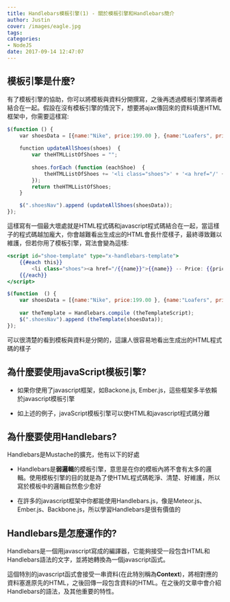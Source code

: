 ```yaml
---
title: Handlebars模板引擎(1) - 關於模板引擎和Handlebars簡介
author: Justin
cover: /images/eagle.jpg
tags:
categories: 
- NodeJS
date: 2017-09-14 12:47:07
---
```

## 模板引擎是什麼?

有了模板引擎的協助，你可以將模板與資料分開撰寫，之後再透過模板引擎將兩者結合在一起。假設在沒有模板引擎的情況下，想要將ajax傳回來的資料填進HTML框架中，你需要這樣寫:

```javascript
$(function () {
    ​var shoesData = [{name:"Nike", price:199.00 }, {name:"Loafers", price:59.00 }, {name:"Wing Tip", price:259.00 }];
	​
    ​function updateAllShoes(shoes)  {
        var theHTMLListOfShoes = "";
	​
        shoes.forEach (function (eachShoe)  {
            theHTMLListOfShoes += '<li class="shoes">' + '<a href="/' + eachShoe.name.toLowerCase() + '">' + eachShoe.name + ' -- Price: ' + eachShoe.price + '</a></li>';
        });
        return theHTMLListOfShoes;
    }

    $(".shoesNav").append (updateAllShoes(shoesData));
});
```

這樣寫有一個最大壞處就是HTML程式碼和javascript程式碼結合在一起，當這樣子的程式碼越加龐大，你會越難看出生成出的HTML會長什麼樣子，最終導致難以維護，但若你用了模板引擎，寫法會變為這樣:

```handlebars
<script id="shoe-template" type="x-handlebars-template">​
    {{#each this}}
        <li class="shoes"><a href="/{{name}}">{{name}} -- Price: {{price}} </a></li>​
    {{/each}}
</script>
```

```javascript
$(function  () {
    var shoesData = [{name:"Nike", price:199.00 }, {name:"Loafers", price:59.00 }, {name:"Wing Tip", price:259.00 }];
    
    var theTemplate = Handlebars.compile (theTemplateScript); 
    $(".shoesNav").append (theTemplate(shoesData)); 
});
```

可以很清楚的看到模板與資料是分開的，這讓人很容易地看出生成出的HTML程式碼的樣子

## 為什麼要使用javaScript模板引擎?

- 如果你使用了javascript框架，如Backone.js, Ember.js，這些框架多半依賴於javascript模板引擎

- 如上述的例子，javaScript模板引擎可以使HTML和javascript程式碼分離

## 為什麼要使用Handlebars?

Handlebars是Mustache的擴充，他有以下的好處

- Handlebars是**弱邏輯**的模板引擎，意思是在你的模板內將不會有太多的邏輯。使用模板引擎的目的就是為了使HTML程式碼乾淨、清楚、好維護，所以寫於模板中的邏輯自然愈少愈好

- 在許多的javascript框架中你都能使用Handlebars.js，像是Meteor.js、Ember.js、Backbone.js，所以學習Handlebars是很有價值的

## Handlebars是怎麼運作的?

Handlebars是一個用javascript寫成的編譯器，它能夠接受一段包含HTML和Handlebars語法的文字，並將她轉換為一個javascript函式。

這個特別的javascript函式會接受一串資料(在此特別稱為**Context**)，將相對應的資料塞進原先的HTML，之後回傳一段包含資料的HTML。在之後的文章中會介紹Handlebars的語法，及其他重要的特性。
